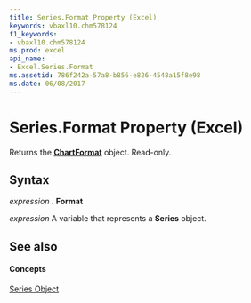 ```yaml
---
title: Series.Format Property (Excel)
keywords: vbaxl10.chm578124
f1_keywords:
- vbaxl10.chm578124
ms.prod: excel
api_name:
- Excel.Series.Format
ms.assetid: 786f242a-57a8-b856-e826-4548a15f8e98
ms.date: 06/08/2017
---
```



# Series.Format Property (Excel)

Returns the **[ChartFormat](chartformat-object-excel.md)** object. Read-only.


## Syntax

 _expression_ . **Format**

 _expression_ A variable that represents a **Series** object.


## See also


#### Concepts


[Series Object](series-object-excel.md)

